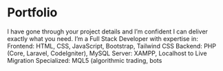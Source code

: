 # Portfolio
I have gone through your project details and I’m confident I can deliver exactly what you need. I’m a Full Stack Developer with expertise in:  Frontend: HTML, CSS, JavaScript, Bootstrap, Tailwind CSS  Backend: PHP (Core, Laravel, CodeIgniter), MySQL  Server: XAMPP, Localhost to Live Migration  Specialized: MQL5 (algorithmic trading, bots
